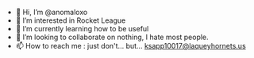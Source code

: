 - 👋 Hi, I’m @anomaloxo
- 👀 I’m interested in Rocket League
- 🌱 I’m currently learning how to be useful
- 💞️ I’m looking to collaborate on nothing, I hate most people.
- 📫 How to reach me : just don't... but... ksapp10017@laqueyhornets.us

